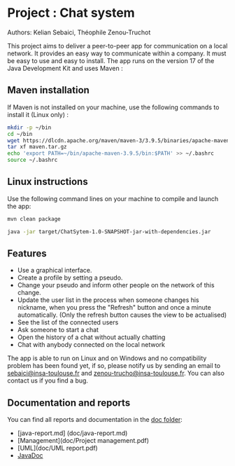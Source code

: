 # Project : Chat system

Authors: Kelian Sebaici, Théophile Zenou-Truchot

This project aims to deliver a peer-to-peer app for communication on a local network. It provides an easy way to communicate within a company. It must be easy to use and easy to install.
The app runs on the version 17 of the Java Development Kit and uses Maven :

## Maven installation
If Maven is not installed on your machine, use the following commands to install it (Linux only) :

```bash
mkdir -p ~/bin
cd ~/bin
wget https://dlcdn.apache.org/maven/maven-3/3.9.5/binaries/apache-maven-3.9.5-bin.tar.gz -O maven.tar.gz
tar xf maven.tar.gz
echo 'export PATH=~/bin/apache-maven-3.9.5/bin:$PATH' >> ~/.bashrc
source ~/.bashrc
```


## Linux instructions

Use the following command lines on your machine to compile and launch the app:

```bash
mvn clean package
```

```bash
java -jar target/ChatSytem-1.0-SNAPSHOT-jar-with-dependencies.jar
```


## Features

- Use a graphical interface.
- Create a profile by setting a pseudo.
- Change your pseudo and inform other people on the network of this change.
- Update the user list in the process when someone changes his nickname, when you press the "Refresh" button and once a minute automatically. (Only the refresh button causes the view to be actualised)
- See the list of the connected users
- Ask someone to start a chat
- Open the history of a chat without actually chatting
- Chat with anybody connected on the local network


The app is able to run on Linux and on Windows and no compatibility problem has been found yet, if so, please notify us by sending an email to <sebaici@insa-toulouse.fr> and <zenou-trucho@insa-toulouse.fr>. You can also contact us if you find a bug.

## Documentation and reports

You can find all reports and documentation in the [doc folder](doc):
- [java-report.md] (doc/java-report.md)
- [Management](doc/Project management.pdf)
- [UML](doc/UML report.pdf)
- [JavaDoc](doc/javadoc/index.html)